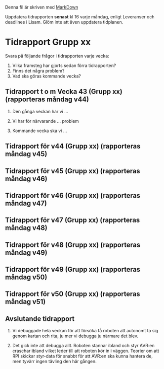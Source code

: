 Denna fil är skriven med [MarkDown](https://www.markdownguide.org/basic-syntax/)

Uppdatera tidrapporten **senast** kl 16 varje måndag, enligt Leveranser och deadlines i Lisam.
Glöm inte att även uppdatera tidplanen.

# Tidrapport Grupp xx
Svara på följande frågor i tidrapporten varje vecka:
1. Vilka framsteg har gjorts sedan förra tidrapporten?
2. Finns det några problem?
3. Vad ska göras kommande vecka?

## Tidrapport t o m Vecka 43 (Grupp xx) (rapporteras måndag v44)
1. Den gånga veckan har vi ...

2. Vi har för närvarande ... problem

3. Kommande vecka ska vi ...

## Tidrapport för v44 (Grupp xx) (rapporteras måndag v45)

## Tidrapport för v45 (Grupp xx) (rapporteras måndag v46)

## Tidrapport för v46 (Grupp xx) (rapporteras måndag v47)

## Tidrapport för v47 (Grupp xx) (rapporteras måndag v48)

## Tidrapport för v48 (Grupp xx) (rapporteras måndag v49)

## Tidrapport för v49 (Grupp xx) (rapporteras måndag v50)

## Tidrapport för v50 (Grupp xx) (rapporteras måndag v51)

## Avslutande tidrapport

1. Vi debuggade hela veckan för att försöka få roboten att autonomt ta sig genom kartan och rita, ju mer vi debugga ju närmare det blev.

2. Det gick inte att debugga allt. Roboten stannar ibland och styr AVR:en craschar ibland vilket leder till att roboten kör in i väggen.
   Teorier om att RPI skickar styr-data för snabbt för att AVR:en ska kunna hantera de, men tyvärr ingen tävling den här gången.

